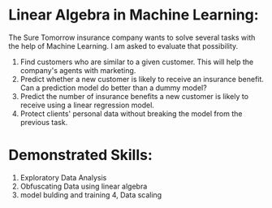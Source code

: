 # Linear Algebra in Machine Learning:

The Sure Tomorrow insurance company wants to solve several tasks with the help of Machine Learning. I am asked to evaluate that possibility.

1. Find customers who are similar to a given customer. This will help the company's agents with marketing.
2. Predict whether a new customer is likely to receive an insurance benefit. Can a prediction model do better than a dummy model?
3. Predict the number of insurance benefits a new customer is likely to receive using a linear regression model.
4. Protect clients' personal data without breaking the model from the previous task.

# Demonstrated Skills:
1. Exploratory Data Analysis 
2. Obfuscating Data using linear algebra 
3. model bulding and training 
4, Data scaling 
